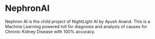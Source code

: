 <h1>NephronAI</h1>
Nephron AI is the child project of NightLight AI by Ayush Anand. This is a Machine Learning powered toll for diagnosis and analysis of causes for Chronic Kidney Disease with 100% accuracy.
<a href="https://ayushanand18.github.io/nephron-ai/>Check it out</a>
<br/>

Thank You <br/>
With &hearts; from <b>Ayush Anand</b><br/>
Team NephronAI
<i>From NightLight AI</i><br/>
&copy; 2019